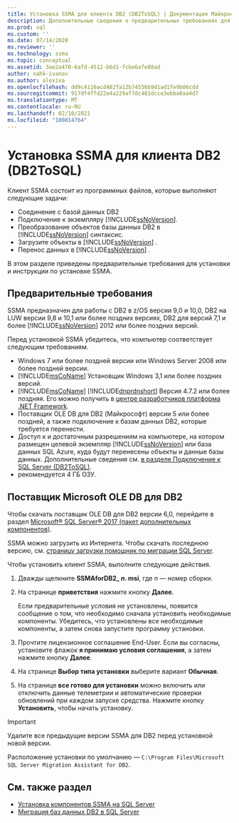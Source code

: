 ```yaml
---
title: Установка SSMA для клиента DB2 (DB2ToSQL) | Документация Майкрософт
description: Дополнительные сведения о предварительных требованиях для установки Помощник по миграции SQL Server (SSMA) для клиента DB2 и инструкции по установке.
ms.prod: sql
ms.custom: ''
ms.date: 07/14/2020
ms.reviewer: ''
ms.technology: ssma
ms.topic: conceptual
ms.assetid: 3ae2a470-6afd-4512-b6d1-fcbe6afe88ad
author: nahk-ivanov
ms.author: alexiva
ms.openlocfilehash: dd9c4116acd482fa12b74556b9d1ad1fe9b06cdd
ms.sourcegitcommit: 917df4ffd22e4a229af7dc481dcce3ebba0aa4d7
ms.translationtype: MT
ms.contentlocale: ru-RU
ms.lasthandoff: 02/10/2021
ms.locfileid: "100014764"
---
```

# <a name="installing-ssma-for-db2-client-db2tosql"></a>Установка SSMA для клиента DB2 (DB2ToSQL)

Клиент SSMA состоит из программных файлов, которые выполняют следующие задачи:

- Соединение с базой данных DB2
- Подключение к экземпляру [!INCLUDE[ssNoVersion](../../includes/ssnoversion-md.md)].
- Преобразование объектов базы данных DB2 в [!INCLUDE[ssNoVersion](../../includes/ssnoversion-md.md)] синтаксис.
- Загрузите объекты в [!INCLUDE[ssNoVersion](../../includes/ssnoversion-md.md)] .
- Перенос данных в [!INCLUDE[ssNoVersion](../../includes/ssnoversion-md.md)] .

В этом разделе приведены предварительные требования для установки и инструкции по установке SSMA.

## <a name="prerequisites"></a>Предварительные требования

SSMA предназначен для работы с DB2 в z/OS версии 9,0 и 10,0, DB2 на LUW версии 9,8 и 10,1 или более поздних версиях, DB2 для версий 7,1 и более [!INCLUDE[ssNoVersion](../../includes/ssnoversion-md.md)] 2012 или более поздних версий.

Перед установкой SSMA убедитесь, что компьютер соответствует следующим требованиям.

- Windows 7 или более поздней версии или Windows Server 2008 или более поздней версии.
- [!INCLUDE[msCoName](../../includes/msconame_md.md)] Установщик Windows 3,1 или более поздних версий.
- [!INCLUDE[msCoName](../../includes/msconame_md.md)] [!INCLUDE[dnprdnshort](../../includes/dnprdnshort_md.md)] Версия 4.7.2 или более поздняя. Его можно получить в [центре разработчиков платформа .NET Framework](https://go.microsoft.com/fwlink/?LinkId=48882).
- Поставщик OLE DB для DB2 (Майкрософт) версии 5 или более поздней, а также подключение к базам данных DB2, которые требуется перенести.
- Доступ к и достаточным разрешениям на компьютере, на котором размещен целевой экземпляр [!INCLUDE[ssNoVersion](../../includes/ssnoversion-md.md)] или база данных SQL Azure, куда будут перенесены объекты и данные базы данных. Дополнительные сведения см. [в разделе Подключение к SQL Server &#40;DB2ToSQL&#41;](../../ssma/db2/connecting-to-sql-server-db2tosql.md).
- рекомендуется 4 ГБ ОЗУ.

## <a name="microsoft-ole-db-provider-for-db2"></a>Поставщик Microsoft OLE DB для DB2

Чтобы скачать поставщик OLE DB для DB2 версии 6,0, перейдите в раздел [Microsoft® SQL Server® 2017 (пакет дополнительных компонентов)](https://www.microsoft.com/download/details.aspx?id=55992).

SSMA можно загрузить из Интернета. Чтобы скачать последнюю версию, см. [страницу загрузки помощник по миграции SQL Server](https://aka.ms/ssmafordb2).

Чтобы установить клиент SSMA, выполните следующие действия.

1. Дважды щелкните **SSMAforDB2_ *n*. msi**, где *n* — номер сборки.
2. На странице **приветствия** нажмите кнопку **Далее**.

   Если предварительные условия не установлены, появится сообщение о том, что необходимо сначала установить необходимые компоненты. Убедитесь, что установлены все необходимые компоненты, а затем снова запустите программу установки.

3. Прочтите лицензионное соглашение End-User. Если вы согласны, установите флажок **я принимаю условия соглашения**, а затем нажмите кнопку **Далее**.
4. На странице **Выбор типа установки** выберите вариант **Обычная**.
5. На странице **все готово для установки** можно включить или отключить данные телеметрии и автоматические проверки обновлений при каждом запуске средства. Нажмите кнопку **Установить**, чтобы начать установку.

> [!IMPORTANT]
> Удалите все предыдущие версии SSMA для DB2 перед установкой новой версии.

Расположение установки по умолчанию — `C:\Program Files\Microsoft SQL Server Migration Assistant for DB2`.

## <a name="see-also"></a>См. также раздел

- [Установка компонентов SSMA на SQL Server](../../ssma/db2/installing-ssma-components-on-sql-server-db2tosql.md)
- [Миграция баз данных DB2 в SQL Server](../../ssma/db2/migrating-db2-databases-to-sql-server-db2tosql.md)
